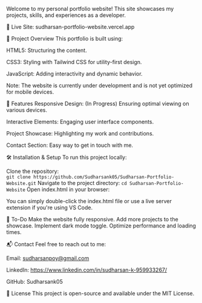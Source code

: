 Welcome to my personal portfolio website! This site showcases my projects, skills, and experiences as a developer.

🔗 Live Site: sudharsan-portfolio-website.vercel.app

📁 Project Overview
This portfolio is built using:

HTML5: Structuring the content.

CSS3: Styling with Tailwind CSS for utility-first design.

JavaScript: Adding interactivity and dynamic behavior.

Note: The website is currently under development and is not yet optimized for mobile devices.

🚀 Features
Responsive Design: (In Progress) Ensuring optimal viewing on various devices.

Interactive Elements: Engaging user interface components.

Project Showcase: Highlighting my work and contributions.

Contact Section: Easy way to get in touch with me.

🛠️ Installation & Setup
To run this project locally:

Clone the repository:      
```git clone https://github.com/Sudharsank05/Sudharsan-Portfolio-Website.git```
Navigate to the project directory:
```cd Sudharsan-Portfolio-Website```
Open index.html in your browser:

You can simply double-click the index.html file or use a live server extension if you're using VS Code.

📌 To-Do
 Make the website fully responsive.
 Add more projects to the showcase.
 Implement dark mode toggle.
 Optimize performance and loading times.

📬 Contact
Feel free to reach out to me:

Email: sudharsanpoy@gmail.com

LinkedIn: https://www.linkedin.com/in/sudharsan-k-959933267/

GitHub: Sudharsank05

📝 License
This project is open-source and available under the MIT License.
